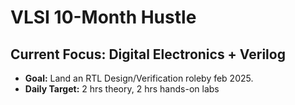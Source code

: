 # VLSI 10-Month Hustle  
## Current Focus: Digital Electronics + Verilog  
- **Goal:** Land an RTL Design/Verification roleby feb 2025.  
- **Daily Target:** 2 hrs theory, 2 hrs hands-on labs  
